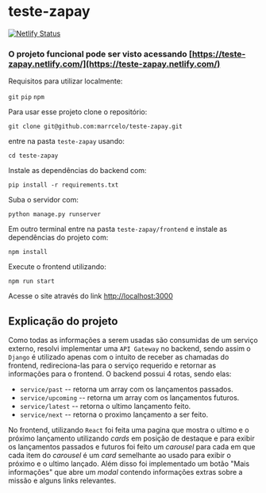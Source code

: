 # teste-zapay

[![Netlify Status](https://api.netlify.com/api/v1/badges/8ee7bbef-67fd-47a8-8dd0-5d1c3b6b8eeb/deploy-status)](https://app.netlify.com/sites/teste-zapay/deploys)

### O projeto funcional pode ser visto acessando [https://teste-zapay.netlify.com/](https://teste-zapay.netlify.com/)

Requisitos para utilizar localmente:

`git`
`pip`
`npm`

Para usar esse projeto clone o repositório:

`git clone git@github.com:marrcelo/teste-zapay.git`

entre na pasta `teste-zapay` usando:

`cd teste-zapay`

Instale as dependências do backend com:

`pip install -r requirements.txt`

Suba o servidor com:

`python manage.py runserver`

Em outro terminal entre na pasta `teste-zapay/frontend` e instale as dependências do projeto com:

`npm install`

Execute o frontend utilizando:

`npm run start`

Acesse o site através do link [http://localhost:3000](http://localhost:3000)

## Explicação do projeto

Como todas as informações a serem usadas são consumidas de um serviço externo, resolvi implementar uma `API Gateway` no backend, sendo assim o `Django` é utilizado apenas com o intuito de receber as chamadas do frontend, redireciona-las para o serviço requerido e retornar as informações para o frontend.
O backend possui 4 rotas, sendo elas:

- `service/past` -- retorna um array com os lançamentos passados.
- `service/upcoming` -- retorna um array com os lançamentos futuros.
- `service/latest` -- retorna o ultimo lançamento feito.
- `service/next` -- retorna o proximo lançamento a ser feito.

No frontend, utilizando `React` foi feita uma pagina que mostra o ultimo e o próximo lançamento utilizando _cards_ em posição de destaque e para exibir os lançamentos passados e futuros foi feito um _carousel_ para cada em que cada item do _carousel_ é um _card_ semelhante ao usado para exibir o próximo e o ultimo lançado. Além disso foi implementado um botão "Mais informações" que abre um _modal_ contendo informações extras sobre a missão e alguns links relevantes.
